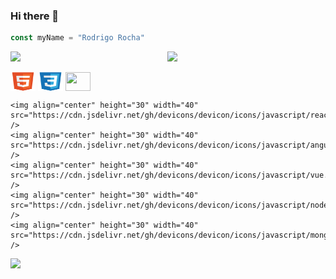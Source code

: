 ### Hi there 👋

```javascript
const myName = "Rodrigo Rocha"
```

<div style="display:flex;width:100%">
  
  <img width="49.75%" src="https://github-readme-stats.vercel.app/api?username=to-codando&show_icons=true&theme=tokyonight&include_all_commits=true&count_private=true"/>
  
  <img  width="49.75%"  src="https://github-readme-stats.vercel.app/api/top-langs/?username=marcytech&layout=compact&langs_count=7&theme=tokyonight"/>

</div>
<div style="display: inline_block"><br>
  <img align="center" alt="HTML" height="30" width="40" src="https://raw.githubusercontent.com/devicons/devicon/master/icons/html5/html5-original.svg">
  <img align="center" alt="CSS" height="30" width="40" src="https://raw.githubusercontent.com/devicons/devicon/master/icons/css3/css3-original.svg">
  <img align="center" height="30" width="40" src="https://cdn.jsdelivr.net/gh/devicons/devicon/icons/javascript/javascript-original.svg" />
  
    <img align="center" height="30" width="40" src="https://cdn.jsdelivr.net/gh/devicons/devicon/icons/javascript/react.svg" />
    <img align="center" height="30" width="40" src="https://cdn.jsdelivr.net/gh/devicons/devicon/icons/javascript/angular.svg" />
    <img align="center" height="30" width="40" src="https://cdn.jsdelivr.net/gh/devicons/devicon/icons/javascript/vue.svg" />
    <img align="center" height="30" width="40" src="https://cdn.jsdelivr.net/gh/devicons/devicon/icons/javascript/node.svg" />
    <img align="center" height="30" width="40" src="https://cdn.jsdelivr.net/gh/devicons/devicon/icons/javascript/mongo.svg" />
</div>

<div style="display:flex;width:100%;margin:0;padding:0;justify-content:flex-start;align-items:flex-start">
  <img width="100%" style="margin:0;padding:0" src="https://github.com/to-codando/to-codando/blob/output/github-contribution-grid-snake.svg"/>
</div>

